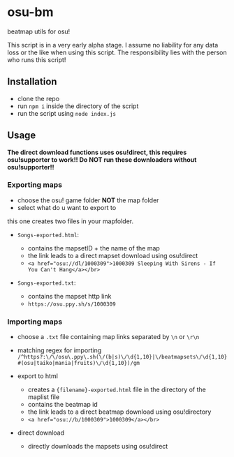 # osu-bm
beatmap utils for osu!

This script is in a very early alpha stage. I assume no liability for any data loss or the like when using this script. The responsibility lies with the person who runs this script!


## Installation 

- clone the repo
- run `npm i` inside the directory of the script
- run the script using `node index.js`

## Usage

__The direct download functions uses osu!direct, this requires osu!supporter to work!! Do NOT run these downloaders without osu!supporter!!__

### Exporting maps

- choose the osu! game folder __NOT__ the map folder
- select what do u want to export to 


this one creates two files in your mapfolder.

- `Songs-exported.html`:

	- contains the mapsetID + the name of the map
	- the link leads to a direct mapset download using osu!direct
	- ```<a href="osu://dl/1000309">1000309 Sleeping With Sirens - If You Can't Hang</a></br>```

- `Songs-exported.txt`:

	- contains the mapset http link 
	- ```https://osu.ppy.sh/s/1000309```


### Importing maps

- choose a `.txt` file containing map links separated by `\n` or `\r\n`
- matching regex for importing `/^https?:\/\/osu\.ppy\.sh(\/(b|s)\/\d{1,10}|\/beatmapsets\/\d{1,10}#(osu|taiko|mania|fruits)\/\d{1,10})/gm`

- export to html

	- creates a `{filename}-exported.html` file in the directory of the maplist file
	- contains the beatmap id
	- the link leads to a direct beatmap download using osu!directory
	- ```<a href="osu://b/1000309">1000309</a></br>```

- direct download

	- directly downloads the mapsets using osu!direct
